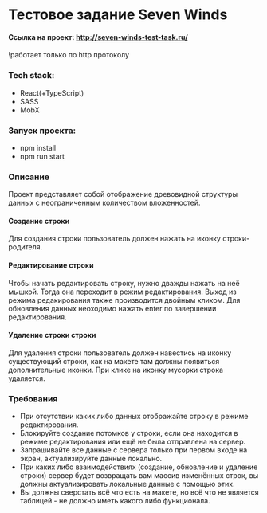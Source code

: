 # Тестовое задание Seven Winds
#### Ссылка на проект: http://seven-winds-test-task.ru/
!работает только по http протоколу

### Tech stack:
-	React(+TypeScript)
-	SASS
-	MobX
  
### Запуск проекта:
- npm install
- npm run start

### Описание
Проект представляет собой отображение древовидной структуры данных с неограниченным количеством вложенностей.
#### Создание строки
Для создания строки пользователь должен нажать на иконку строки-родителя.
#### Редактирование строки
Чтобы начать редактировать строку, нужно дважды нажать на неё мышкой. Тогда она переходит в режим редактирования. Выход из режима редакирования также производится двойным кликом.
Для обновления данных неоходимо нажать enter по завершении редактирования.
#### Удаление строки строки
Для удаления строки пользователь должен навестись на иконку существующий строки, как на макете там должны появиться дополнительные иконки. При клике на иконку мусорки строка удаляется.

### Требования
- При отсутствии каких либо данных отображайте строку в режиме редактирования.
- Блокируйте создание потомков у строки, если она находится в режиме редактирования или ещё не была отправлена на сервер.
- Запрашивайте все данные с сервера только при первом входе на экран, актуализируйте данные локально.
- При каких либо взаимодействиях (создание, обновление и удаление строки) сервер будет возвращать вам массив изменённых строк, вы должны актуализировать локальные данные с помощью этих.
- Вы должны сверстать всё что есть на макете, но всё что не является таблицей - не должно иметь какого либо функционала.
